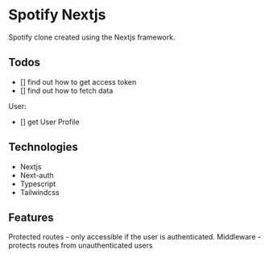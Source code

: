 # Spotify Nextjs

Spotify clone created using the Nextjs framework. 

## Todos

- [] find out how to get access token 
- [] find out how to fetch data

User:
- [] get User Profile
## Technologies 

* Nextjs
* Next-auth
* Typescript
* Tailwindcss

## Features 
Protected routes - only accessible if the user is authenticated. 
Middleware - protects routes from unauthenticated users 
